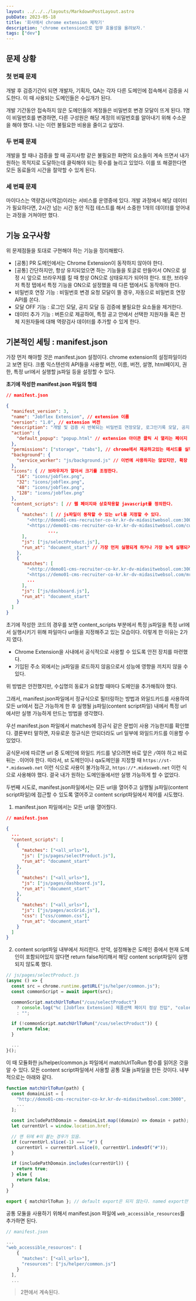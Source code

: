 ```yaml
---
layout: ../../../layouts/MarkdownPostLayout.astro
pubDate: 2023-05-18
title: '회사에서 chrome extension 제작기'
description: 'chrome extension으로 업무 효율성을 올려보자.'
tags: ["dev"]
---
```


## 문제 상황

### 첫 번째 문제
개발 후 검증기간이 되면 개발자, 기획자, QA는 각자 다른 도메인에 접속해서 검증을 시도한다.
이 때 사용되는 도메인들은 수십개가 된다.

개발 기간동안 접속하지 않은 도메인들의 계정들은 비밀번호 변경 모달이 뜨게 된다.
1명이 비밀번호를 변경하면, 다른 구성원은 해당 계정의 비밀번호를 알아내기 위해 수소문을 해야 했다. 나는 이런 불필요한 비용을 줄이고 싶었다.

[//]: # (해결에 적극적이었던 백엔드 동료와 협업하여 DV, ST, QA 환경에서 자동으로 비밀번호 연장을 해주는 API를 구축하고 연동해서 해결했다. )

### 두 번째 문제
개발을 할 때나 검증을 할 때 공지사항 같은 불필요한 화면의 요소들이 계속 뜨면서 내가 원하는 목적지로 도달하는데 클릭해야 되는 횟수를 늘리고 있었다. 이를 또 해결한다면 모든 동료들의 시간을 절약할 수 있게 된다.

### 세 번째 문제
마이다스는 역량검사(역검)이라는 서비스를 운영중에 있다. 개발 과정에서 해당 데이터가 필요하다면, 2시간 넘는 시간 동안 직접 테스트를 해서 소중한 1개의 데이터를 얻어내는 과정을 거쳐야만 했다.

## 기능 요구사항

위 문제점들을 토대로 구현해야 하는 기능을 정리해봤다.

- [공통] PR 도메인에서는 Chrome Extension이 동작하지 않아야 한다.
- [공통] 간단하지만, 항상 유지되었으면 하는 기능들을 토글로 만들어서 ON으로 설정 시 앞으로 브라우저를 킬 때 항상 ON으로 상태유지가 되어야 한다. 또한, 브라우저 특정 탭에서 특정 기능을 ON으로 설정했을 때 다른 탭에서도 동작해야 한다.
- 비밀번호 연장 기능 : 비밀번호 변경 요청 모달이 뜰 경우, 자동으로 비밀번호 연장 API를 쏜다.
- 모달 OFF 기능 : 로그인 모달, 공지 모달 등 검증에 불필요한 요소들을 제거한다.
- 데이터 추가 기능 : 버튼으로 제공하여, 특정 공고 안에서 선택한 지원자들 혹은 전체 지원자들에 대해 역량검사 데이터를 추가할 수 있게 한다.

## 기본적인 세팅 : manifest.json

가장 먼저 해야할 것은 manifest.json 설정이다. chrome extension의 설정파일이라고 보면 된다. 크롬 익스텐션의 API들을 사용할 버전, 이름, 버전, 설명, html페이지, 권한, 특정 url에서 실행할 js파일 등을 설정할 수 있다.

**초기에 작성한 manifest.json 파일의 형태**

```json
// manifest.json

{
  "manifest_version": 3,
  "name": "Jobflex Extension", // extension 이름
  "version": "1.0", // extension 버전
  "description": "개발 및 검증 시 반복되는 비밀번호 연장모달, 로그인기록 모달, 공지 모달 등을 on, off할 수 있습니다.", // extension 간략 설명
  "action": {
    "default_popup": "popup.html" // extension 아이콘 클릭 시 열리는 페이지
  },
  "permissions": ["storage", "tabs"], // chrome에서 제공하고있는 메서드를 실행하기 위해 필요한 권한
  "background": {
    "service_worker": "js/background.js" // 이번에 사용하지는 않았지만, 확장 프로그램이 설치되면 항상 실행되고 있다. 웹페이지와 상호작용할 수 없고, 콘텐츠 스크립트와 통신해서 메시지 전달, 데이터 저장, API 호출 등을 한다.
  },
  "icons": { // 브라우저가 알아서 크기를 조정한다.
    "16": "icons/jobflex.png",
    "32": "icons/jobflex.png",
    "48": "icons/jobflex.png",
    "128": "icons/jobflex.png"
  },
  "content_scripts": [ // 웹 페이지와 상호작용할 javascript를 정의한다.
    {
      "matches": [ // js파일이 동작할 수 있는 url을 지정할 수 있다.
        "<http://demo01-cms-recruiter-co-kr.kr-dv-midasitwebsol.com:3000/cus/selectProduct>",
        "<https://demo01-cms-recruiter-co-kr.kr-dv-midasitwebsol.com/cus/selectProduct>",
				...,
      ],
      "js": ["js/selectProduct.js"],
      "run_at": "document_start" // 가장 먼저 실행되게 하거나 가장 늦게 실행되게 할 수 있다.
    },
    {
      "matches": [
        "<http://demo01-cms-recruiter-co-kr.kr-dv-midasitwebsol.com:3000/mrs2/manager/dashboard>",
        "<https://demo01-cms-recruiter-co-kr.kr-dv-midasitwebsol.com/mrs2/manager/dashboard>",
        ...
      ],
      "js": ["js/dashboard.js"],
      "run_at": "document_start"
    }
  ]
}
```

초기에 작성한 코드의 경우를 보면 content_scripts 부분에서 특정 js파일을 특정 url에서 실행시키기 위해 파일마다 url들을 지정해주고 있는 모습이다. 이렇게 한 이유는 2가지 였다.

- Chrome Extension을 사내에서 공식적으로 사용할 수 있도록 안전 장치를 마련했다.
- 기입된 주소 외에서는 js파일을 로드하지 않음으로서 성능에 영향을 끼치지 않을 수 있다.

위 방법은 안전했지만, 수십명의 동료가 요청할 때마다 도메인을 추가해줘야 했다. 

그래서, manifest.json파일에서 정규식으로 필터링하는 방법과 와일드카드를 사용하여 모든 url에서 접근 가능하게 한 후 실행될 js파일(content script파일) 내에서 특정 url에서만 실행 가능하게 만드는 방법을 생각했다.

우선 manifest.json 파일에서 matches에 정규식 같은 문법이 사용 가능한지를 확인했다.
결론부터 말하면, 자유로운 정규식은 안되더라도 url 일부에 와일드카드를 이용할 수 있었다. 

공식문서에 따르면 url 중 도메인에 와일드 카드를 넣으려면 바로 앞은 `/`여야 하고 바로 뒤는 `.`이어야 한다. 따라서, st 도메인이나 qa도메인을 지정할 때 `https://st-*.midasweb.net` 이런 식으로 사용이 불가능하고, `https://*.midasweb.net` 이런 식으로 사용해야 했다. 결국 내가 원하는 도메인들에서만 실행 가능하게 할 수 없었다.

두번째 시도로, manifest.json파일에서는 모든 url을 열어주고 실행될 js파일(content script파일)에 접근할 수 있도록 열어주고 content script파일에서 제어를 시도했다.

1. manifest.json 파일에서는 모든 url을 열어줬다.

```json
// manifest.json

{
  ...
  "content_scripts": [
    {
      "matches": ["<all_urls>"],
      "js": ["js/pages/selectProduct.js"],
      "run_at": "document_start"
    },
    {
      "matches": ["<all_urls>"],
      "js": ["js/pages/dashboard.js"],
      "run_at": "document_start"
    },
    {
      "matches": ["<all_urls>"],
      "js": ["js/pages/accGrid.js"],
      "css": ["css/common.css"],
      "run_at": "document_start"
    }
  ]
}
```

2. content script파일 내부에서 처리한다. 만약, 설정해놓은 도메인 중에서 현재 도메인이 포함되어있지 않다면 return false처리해서 해당 content script파일이 실행되지 않도록 했다.

```js
// js/pages/selectProduct.js
(async () => {
  const src = chrome.runtime.getURL("js/helper/common.js");
  const commonScript = await import(src);

  commonScript.matchUrlToRun("/cus/selectProduct")
    ? console.log("%c [Jobflex Extension] 제품선택 페이지 정상 진입", "color: white; background: #00C17C; padding: 10px;")
    : "";

  if (!commonScript.matchUrlToRun("/cus/selectProduct")) {
    return false;
  }

  ...
}();
```

이 때 모듈화한 js/helper/common.js 파일에서 matchUrlToRun 함수를 읽어온 것을 알 수 있다. 모든 content script파일에서 사용할 공통 모듈 js파일을 만든 것이다. 내부적으로는 아래와 같다.

```js
function matchUrlToRun(path) {
  const domainList = [
    "http://demo01-cms-recruiter-co-kr.kr-dv-midasitwebsol.com:3000",
    ...
  ];

  const includePathDomain = domainList.map((domain) => domain + path);
  let currentUrl = window.location.href;

  // 맨 뒤에 #이 붙는 경우가 있음.
  if (currentUrl.slice(-1) === "#") {
    currentUrl = currentUrl.slice(0, currentUrl.indexOf("#"));
  }

  if (includePathDomain.includes(currentUrl)) {
    return true;
  } else {
    return false;
  }
}

export { matchUrlToRun }; // default export은 되지 않는다. named export만 된다.
```

공통 모듈을 사용하기 위해서 manifest.json 파일에 `web_accessible_resources`를 추가하면 된다.

```js
// manifest.json

...
"web_accessible_resources": [
    {
      "matches": ["<all_urls>"],
      "resources": ["js/helper/common.js"]
    }
  ],
  ...
```

> 2편에서 계속된다.